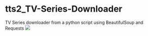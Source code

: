 # tts2_TV-Series-Downloader
TV Series downloader from a python script using BeautifulSoup and Requests
![]('tts2.png')
